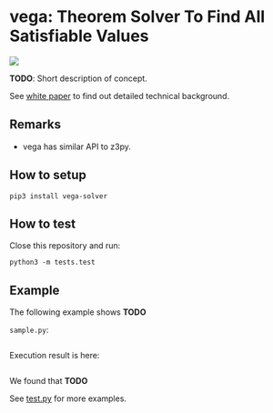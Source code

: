 vega: Theorem Solver To Find All Satisfiable Values
====

![](logo.png)

**TODO**: Short description of concept.

See [white paper](./White-Paper-of-vega.pdf) to find out detailed technical background.


Remarks
----
- vega has similar API to z3py.


How to setup
----
```shell
pip3 install vega-solver
```


How to test
----
Close this repository and run:

```shell
python3 -m tests.test
```


Example
----
The following example shows **TODO**

`sample.py`:

```

```

Execution result is here:

```

```

We found that **TODO**

See [test.py](../tests/test.py) for more examples.
